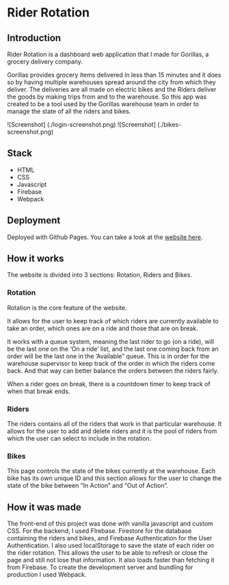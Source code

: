# Rider Rotation

## Introduction

Rider Rotation is a dashboard web application that I made for Gorillas, a grocery delivery company.

Gorillas provides grocery items delivered in less than 15 minutes and it does so by having multiple warehouses spread around the city from which they deliver.
The deliveries are all made on electric bikes and the Riders deliver the goods by making trips from and to the warehouse.
So this app was created to be a tool used by the Gorillas warehouse team in order to manage the state of all the riders and bikes.

![Screenshot] (./login-screenshot.png)
![Screenshot] (./bikes-screenshot.png)

## Stack

- HTML
- CSS
- Javascript
- Firebase
- Webpack

## Deployment

Deployed with Github Pages. You can take a look at the [website here](https://joaodmonteiro.github.io/rider-rotation).

## How it works

The website is divided into 3 sections: Rotation, Riders and Bikes.

### Rotation

Rotation is the core feature of the website.

It allows for the user to keep track of which riders are currently available to take an order, which ones are on a ride and those that are on break.

It works with a queue system, meaning the last rider to go (on a ride), will be the last one on the ‘On a ride’ list, and the last one coming back from an order will be the last one in the ‘Available” queue.
This is in order for the warehouse supervisor to keep track of the order in which the riders come back. And that way can better balance the orders between the riders fairly.

When a rider goes on break, there is a countdown timer to keep track of when that break ends.

### Riders

The riders contains all of the riders that work in that particular warehouse. It allows for the user to add and delete riders and it is the pool of riders from which the user can select to include in the rotation.

### Bikes

This page controls the state of the bikes currently at the warehouse. Each bike has its own unique ID and this section allows for the user to change the state of the bike between “In Action” and “Out of Action”.

## How it was made

The front-end of this project was done with vanilla javascript and custom CSS. For the backend, I used FIrebase. Firestore for the database containing the riders and bikes, and Firebase Authentication for the User Authentication.
I also used localStorage to save the state of each rider on the rider rotation. This allows the user to be able to refresh or close the page and still not lose that information. It also loads faster than fetching it from Firebase.
To create the development server and bundling for production I used Webpack.
